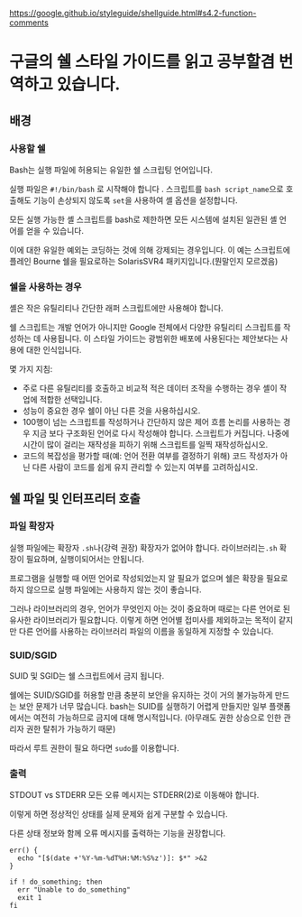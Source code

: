 https://google.github.io/styleguide/shellguide.html#s4.2-function-comments


# 구글의 쉘 스타일 가이드를 읽고 공부할겸 번역하고 있습니다.

## 배경 
### 사용할 쉘
Bash는 실행 파일에 허용되는 유일한 쉘 스크립팅 언어입니다.

실행 파일은 `#!/bin/bash` 로 시작해야 합니다 . 스크립트를 `bash script_name`으로 호출해도 기능이 손상되지 않도록 `set`을 사용하여 셸 옵션을 설정합니다.

모든 실행 가능한 셸 스크립트를 bash로 제한하면 모든 시스템에 설치된 일관된 셸 언어를 얻을 수 있습니다.

이에 대한 유일한 예외는 코딩하는 것에 의해 강제되는 경우입니다. 이 예는 스크립트에 플레인 Bourne 쉘을 필요로하는 SolarisSVR4 패키지입니다.(뭔말인지 모르겠음)

### 쉘을 사용하는 경우

셸은 작은 유틸리티나 간단한 래퍼 스크립트에만 사용해야 합니다.

쉘 스크립트는 개발 언어가 아니지만 Google 전체에서 다양한 유틸리티 스크립트를 작성하는 데 사용됩니다. 이 스타일 가이드는 광범위한 배포에 사용된다는 제안보다는 사용에 대한 인식입니다.

몇 가지 지침:
 - 주로 다른 유틸리티를 호출하고 비교적 적은 데이터 조작을 수행하는 경우 셸이 작업에 적합한 선택입니다.
 - 성능이 중요한 경우 쉘이 아닌 다른 것을 사용하십시오.
 - 100행이 넘는 스크립트를 작성하거나 간단하지 않은 제어 흐름 논리를 사용하는 경우 지금 보다 구조화된 언어로 다시 작성해야 합니다. 
   스크립트가 커집니다. 나중에 시간이 많이 걸리는 재작성을 피하기 위해 스크립트를 일찍 재작성하십시오.
 - 코드의 복잡성을 평가할 때(예: 언어 전환 여부를 결정하기 위해) 코드 작성자가 아닌 다른 사람이 코드를 쉽게 유지 관리할 수 있는지 여부를 고려하십시오.

## 쉘 파일 및 인터프리터 호출
### 파일 확장자
실행 파일에는 확장자 `.sh`나(강력 권장) 확장자가 없어야 합니다. 라이브러리는`.sh` 확장이 필요하며, 실행이되어서는 안됩니다.

프로그램을 실행할 때 어떤 언어로 작성되었는지 알 필요가 없으며 쉘은 확장을 필요로 하지 않으므로 실행 파일에는 사용하지 않는 것이 좋습니다.

그러나 라이브러리의 경우, 언어가 무엇인지 아는 것이 중요하며 때로는 다른 언어로 된 유사한 라이브러리가 필요합니다. 
이렇게 하면 언어별 접미사를 제외하고는 목적이 같지만 다른 언어를 사용하는 라이브러리 파일의 이름을 동일하게 지정할 수 있습니다.

### SUID/SGID
SUID 및 SGID는 쉘 스크립트에서 금지 됩니다.

쉘에는 SUID/SGID를 허용할 만큼 충분히 보안을 유지하는 것이 거의 불가능하게 만드는 보안 문제가 너무 많습니다. bash는 SUID를 실행하기 어렵게 만들지만 일부 플랫폼에서는 여전히 가능하므로 금지에 대해 명시적입니다. (아무래도 권한 상승으로 인한 관리자 권한 탈취가 가능하기 때문)

따라서 루트 권한이 필요 하다면 `sudo`를 이용합니다.

### 출력
STDOUT vs STDERR
모든 오류 메시지는 STDERR(2)로 이동해야 합니다.

이렇게 하면 정상적인 상태를 실제 문제와 쉽게 구분할 수 있습니다.

다른 상태 정보와 함께 오류 메시지를 출력하는 기능을 권장합니다.

```shell script
err() {
  echo "[$(date +'%Y-%m-%dT%H:%M:%S%z')]: $*" >&2
}

if ! do_something; then
  err "Unable to do_something"
  exit 1
fi
```
